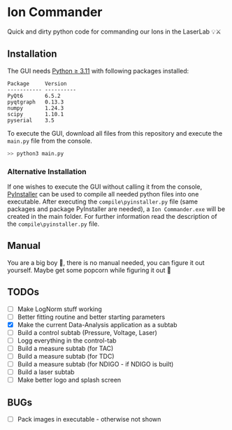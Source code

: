 # Ion Commander
Quick and dirty python code for commanding our Ions in the LaserLab 💡⚔

## Installation
The GUI needs [Python ≥ 3.11](https://www.python.org/downloads/) with following packages installed:

```
Package     Version
----------- ----------
PyQt6       6.5.2
pyqtgraph   0.13.3
numpy       1.24.3
scipy       1.10.1
pyserial    3.5
```

To execute the GUI, download all files from this repository and execute the `main.py` file from the console.
```bash
>> python3 main.py
```

### Alternative Installation
If one wishes to execute the GUI without calling it from the console, [PyInstaller](https://pyinstaller.org/en/stable/) can be used to compile all needed python files into one executable.
After executing the `compile\pyinstaller.py` file (same packages and package PyInstaller are needed), a `Ion Commander.exe` will be created in the main folder.
For further information read the description of the `compile\pyinstaller.py` file.

## Manual
You are a big boy 🐶, there is no manual needed, you can figure it out yourself.
Maybe get some popcorn while figuring it out 🍿

## TODOs
- [ ] Make LogNorm stuff working
- [ ] Better fitting routine and better starting parameters
- [x] Make the current Data-Analysis application as a subtab
- [ ] Build a control subtab (Pressure, Voltage, Laser)
- [ ] Logg everything in the control-tab
- [ ] Build a measure subtab (for TAC)
- [ ] Build a measure subtab (for TDC)
- [ ] Build a measure subtab (for NDIGO - if NDIGO is built)
- [ ] Build a laser subtab
- [ ] Make better logo and splash screen

## BUGs
- [ ] Pack images in executable - otherwise not shown
